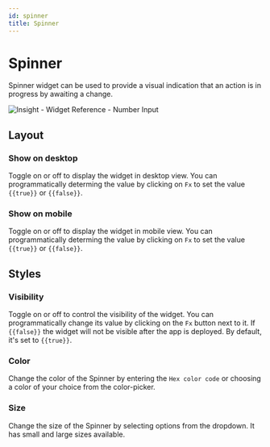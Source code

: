 ```yaml
---
id: spinner
title: Spinner
---
```

# Spinner

Spinner widget can be used to provide a visual indication that an action is in progress by awaiting a change.



![Insight - Widget Reference - Number Input](/_images/insight2/widgets/spinner/spinner.png)




## Layout

### Show on desktop

Toggle on or off to display the widget in desktop view. You can programmatically determing the value by clicking on `Fx` to set the value `{{true}}` or `{{false}}`.
### Show on mobile

Toggle on or off to display the widget in mobile view. You can programmatically determing the value by clicking on `Fx` to set the value `{{true}}` or `{{false}}`.

## Styles


### Visibility

Toggle on or off to control the visibility of the widget. You can programmatically change its value by clicking on the `Fx` button next to it. If `{{false}}` the widget will not be visible after the app is deployed. By default, it's set to `{{true}}`.

### Color

Change the color of the Spinner by entering the `Hex color code` or choosing a color of your choice from the color-picker.

### Size

Change the size of the Spinner by selecting options from the dropdown. It has small and large sizes available.
